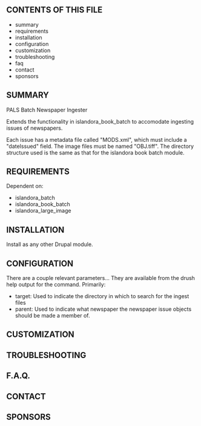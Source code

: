 CONTENTS OF THIS FILE
---------------------

 * summary
 * requirements
 * installation
 * configuration
 * customization
 * troubleshooting
 * faq
 * contact
 * sponsors


SUMMARY
-------

PALS Batch Newspaper Ingester

Extends the functionality in islandora_book_batch to accomodate ingesting issues of newspapers.

Each issue has a metadata file called "MODS.xml", which must include a "dateIssued" field. The image files must be
named "OBJ.tiff". The directory structure used is the same as that for the islandora book batch module.



REQUIREMENTS
------------

Dependent on:
* islandora_batch
* islandora_book_batch
* islandora_large_image

INSTALLATION
------------

Install as any other Drupal module.

CONFIGURATION
-------------

There are a couple relevant parameters...  They are available from the drush
help output for the command. Primarily:
* target: Used to indicate the directory in which to search for the ingest files
* parent: Used to indicate what newspaper the newspaper issue objects should
  be made a member of.


CUSTOMIZATION
-------------


TROUBLESHOOTING
---------------


F.A.Q.
------


CONTACT
-------


SPONSORS
--------

